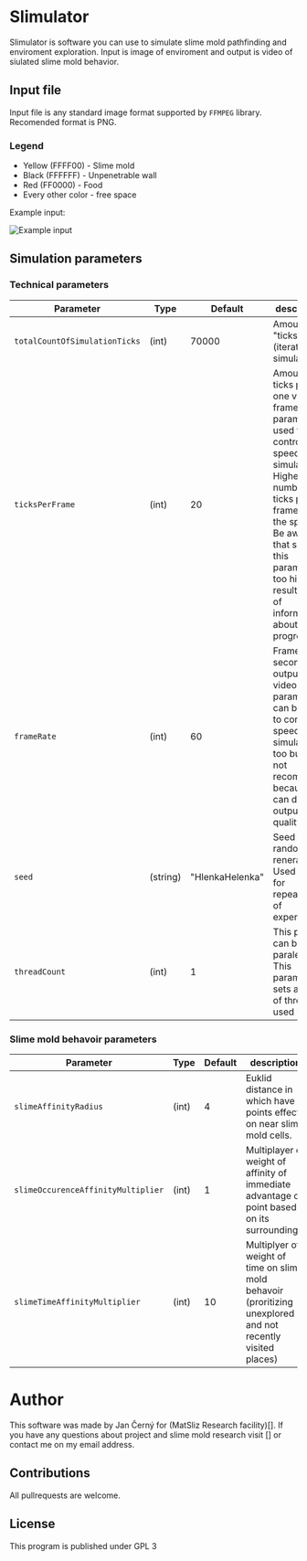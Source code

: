 # Slimulator

Slimulator is software you can use to simulate slime mold pathfinding and enviroment exploration.
Input is image of enviroment and output is video of siulated slime mold behavior. 


## Input file
Input file is any standard image format supported by `FFMPEG` library. Recomended format is PNG.

### Legend
- Yellow (FFFF00) - Slime mold
- Black (FFFFFF) - Unpenetrable wall
- Red (FF0000) - Food 
- Every other color - free space

Example input:

![Example input]()

## Simulation parameters

### Technical parameters

| Parameter         			| Type 	| Default | description |
--------------------------------|-------|---------|-----------------
| `totalCountOfSimulationTicks` | (int) | 70000 | Amount "ticks" (iterations of simulations) |
| `ticksPerFrame`				| (int) | 20 | Amount of ticks per one video frame. This paramater is used to control speed of simulation. Higher the number of ticks per frame higher the speed. Be aware that setting this parameter too high can result in loss of information about progress. |
| `frameRate`					| (int) | 60 |Frames per second in output video. This parameter can be used to control speed of simulation too but it is not recomended because it can damage output video quality. |
| `seed`						| (string) | "HlenkaHelenka" | Seed for random renerator. Used mainly for repeatability of experiments. |
| `threadCount`					| (int) | 1 | This proram can be paralelized. This parameter sets amount of threads used in |

### Slime mold behavoir parameters

| Parameter         | Type | Default |  description |
--------------------|------|---------|---------------
| `slimeAffinityRadius` 		| (int) | 4 | Euklid distance in which have points effect on near slime mold cells. |
| `slimeOccurenceAffinityMultiplier` | (int) | 1 | Multiplayer of weight of affinity of immediate advantage of point based on its surroundings.
| `slimeTimeAffinityMultiplier` | (int) | 10 | Multiplyer of weight of time on slime mold behavoir (proritizing unexplored and not recently visited places) | 

# Author
This software was made by Jan Černý for (MatSliz Research facility)[]. If you have any questions about project and slime mold research visit [] or contact me on my email address.

## Contributions
All pullrequests are welcome.

## License
This program is published under GPL 3
